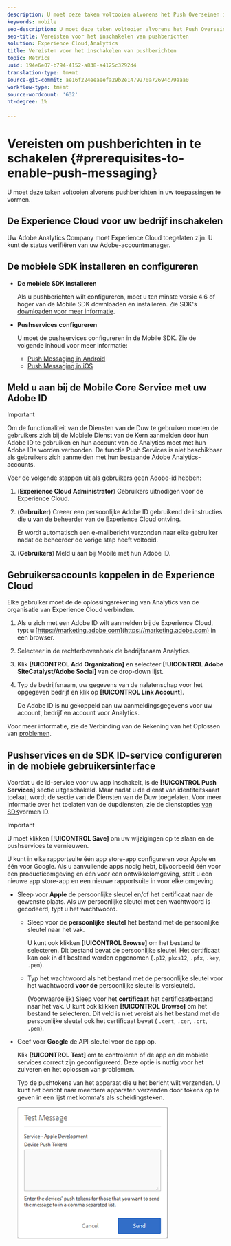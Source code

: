 ```yaml
---
description: U moet deze taken voltooien alvorens het Push Overseinen in toepassingen te vormen.
keywords: mobile
seo-description: U moet deze taken voltooien alvorens het Push Overseinen in toepassingen te vormen.
seo-title: Vereisten voor het inschakelen van pushberichten
solution: Experience Cloud,Analytics
title: Vereisten voor het inschakelen van pushberichten
topic: Metrics
uuid: 194e6e07-b794-4152-a838-a4125c3292d4
translation-type: tm+mt
source-git-commit: ae16f224eeaeefa29b2e1479270a72694c79aaa0
workflow-type: tm+mt
source-wordcount: '632'
ht-degree: 1%

---
```



# Vereisten om pushberichten in te schakelen {#prerequisites-to-enable-push-messaging}

U moet deze taken voltooien alvorens pushberichten in uw toepassingen te vormen.

## De Experience Cloud voor uw bedrijf inschakelen

Uw Adobe Analytics Company moet Experience Cloud toegelaten zijn. U kunt de status verifiëren van uw Adobe-accountmanager.

## De mobiele SDK installeren en configureren

* **De mobiele SDK installeren**

   Als u pushberichten wilt configureren, moet u ten minste versie 4.6 of hoger van de Mobile SDK downloaden en installeren. Zie SDK&#39;s [downloaden voor meer informatie](/help/using/c-manage-app-settings/c-mob-confg-app/t-config-analytics/download-sdk.md).

* **Pushservices configureren**

   U moet de pushservices configureren in de Mobile SDK.
Zie de volgende inhoud voor meer informatie:

   * [Push Messaging in Android](/help/android/messaging-main/push-messaging/push-messaging.md)
   * [Push Messaging in iOS](/help/ios/messaging-main/push-messaging/push-messaging.md)

## Meld u aan bij de Mobile Core Service met uw Adobe ID

>[!IMPORTANT]
>
>Om de functionaliteit van de Diensten van de Duw te gebruiken moeten de gebruikers zich bij de Mobiele Dienst van de Kern aanmelden door hun Adobe ID te gebruiken en hun account van de Analytics moet met hun Adobe IDs worden verbonden. De functie Push Services is niet beschikbaar als gebruikers zich aanmelden met hun bestaande Adobe Analytics-accounts.

Voer de volgende stappen uit als gebruikers geen Adobe-id hebben:

1. (**Experience Cloud Administrator**) Gebruikers uitnodigen voor de Experience Cloud.

1. (**Gebruiker**) Creeer een persoonlijke Adobe ID gebruikend de instructies die u van de beheerder van de Experience Cloud ontving.

   Er wordt automatisch een e-mailbericht verzonden naar elke gebruiker nadat de beheerder de vorige stap heeft voltooid.

1. (**Gebruikers**) Meld u aan bij Mobile met hun Adobe ID.

## Gebruikersaccounts koppelen in de Experience Cloud

Elke gebruiker moet de de oplossingsrekening van Analytics van de organisatie van Experience Cloud verbinden.

1. Als u zich met een Adobe ID wilt aanmelden bij de Experience Cloud, typt u [https://marketing.adobe.com](https://marketing.adobe.com) in een browser.

1. Selecteer in de rechterbovenhoek de bedrijfsnaam Analytics.

1. Klik **[!UICONTROL Add Organization]** en selecteer **[!UICONTROL Adobe SiteCatalyst/Adobe Social]** van de drop-down lijst.

1. Typ de bedrijfsnaam, uw gegevens van de nalatenschap voor het opgegeven bedrijf en klik op **[!UICONTROL Link Account]**.

   De Adobe ID is nu gekoppeld aan uw aanmeldingsgegevens voor uw account, bedrijf en account voor Analytics.

Voor meer informatie, zie de Verbinding van de Rekening van het Oplossen van [problemen](https://docs.adobe.com/content/help/nl-NL/core-services/interface/manage-users-and-products/organizations.html).

## Pushservices en de SDK ID-service configureren in de mobiele gebruikersinterface

Voordat u de id-service voor uw app inschakelt, is de **[!UICONTROL Push Services]** sectie uitgeschakeld. Maar nadat u de dienst van identiteitskaart toelaat, wordt de sectie van de Diensten van de Duw toegelaten. Voor meer informatie over het toelaten van de dupdiensten, zie de dienstopties [van SDK](/help/using/c-manage-app-settings/c-mob-confg-app/t-config-visitor.md)vormen ID.

>[!IMPORTANT]
>
>U moet klikken **[!UICONTROL Save]** om uw wijzigingen op te slaan en de pushservices te vernieuwen.
>
>U kunt in elke rapportsuite één app store-app configureren voor Apple en één voor Google. Als u aanvullende apps nodig hebt, bijvoorbeeld één voor een productieomgeving en één voor een ontwikkelomgeving, stelt u een nieuwe app store-app en een nieuwe rapportsuite in voor elke omgeving.

* Sleep voor **Apple** de persoonlijke sleutel en/of het certificaat naar de gewenste plaats. Als uw persoonlijke sleutel met een wachtwoord is gecodeerd, typt u het wachtwoord.

   * Sleep voor de **persoonlijke sleutel** het bestand met de persoonlijke sleutel naar het vak.

      U kunt ook klikken **[!UICONTROL Browse]** om het bestand te selecteren. Dit bestand bevat de persoonlijke sleutel. Het certificaat kan ook in dit bestand worden opgenomen (`.p12`, `pkcs12`, `.pfx`, `.key`, `.pem`).

   * Typ het wachtwoord als het bestand met de persoonlijke sleutel voor het wachtwoord **voor de** persoonlijke sleutel is versleuteld.

      (Voorwaardelijk) Sleep voor het **certificaat** het certificaatbestand naar het vak. U kunt ook klikken **[!UICONTROL Browse]** om het bestand te selecteren. Dit veld is niet vereist als het bestand met de persoonlijke sleutel ook het certificaat bevat ( `.cert`, `.cer`, `.crt`, `.pem`).

* Geef voor **Google** de API-sleutel voor de app op.

   Klik **[!UICONTROL Test]** om te controleren of de app en de mobiele services correct zijn geconfigureerd. Deze optie is nuttig voor het zuiveren en het oplossen van problemen.

   Typ de pushtokens van het apparaat die u het bericht wilt verzenden. U kunt het bericht naar meerdere apparaten verzenden door tokens op te geven in een lijst met komma&#39;s als scheidingsteken.

   ![push-testbericht](assets/push_test_list.png)
